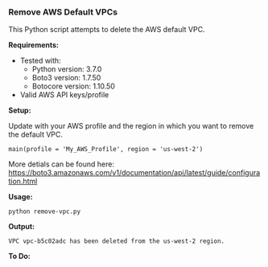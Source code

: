 ### Remove AWS Default VPCs

This Python script attempts to delete the AWS default VPC.

**Requirements:**

* Tested with:
   * Python version: 3.7.0
   * Boto3 version: 1.7.50
   * Botocore version: 1.10.50
* Valid AWS API keys/profile

**Setup:**

Update with your AWS profile and the region in which you want to remove the default VPC.

```
main(profile = 'My_AWS_Profile', region = 'us-west-2')
```

More detials can be found here:
https://boto3.amazonaws.com/v1/documentation/api/latest/guide/configuration.html

**Usage:**

```
python remove-vpc.py
```

**Output:**

```
VPC vpc-b5c02adc has been deleted from the us-west-2 region.
```

**To Do:**

